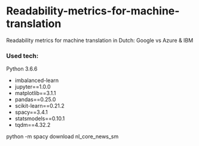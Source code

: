 # Readability-metrics-for-machine-translation
Readability metrics for machine translation in Dutch: Google vs Azure &amp; IBM

### Used tech:
Python 3.6.6

* imbalanced-learn
* jupyter==1.0.0
* matplotlib==3.1.1
* pandas==0.25.0
* scikit-learn==0.21.2
* spacy==3.4.1
* statsmodels==0.10.1
* tqdm==4.32.2

python -m spacy download nl_core_news_sm